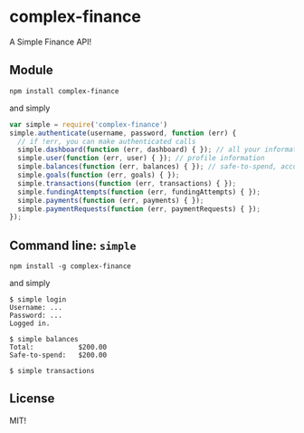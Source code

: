 # complex-finance

A Simple Finance API!

## Module

`npm install complex-finance`

and simply

```javascript
var simple = require('complex-finance')
simple.authenticate(username, password, function (err) {
  // if !err, you can make authenticated calls
  simple.dashboard(function (err, dashboard) { }); // all your information
  simple.user(function (err, user) { }); // profile information
  simple.balances(function (err, balances) { }); // safe-to-spend, account balance, etc.
  simple.goals(function (err, goals) { });
  simple.transactions(function (err, transactions) { });
  simple.fundingAttempts(function (err, fundingAttempts) { });
  simple.payments(function (err, payments) { });
  simple.paymentRequests(function (err, paymentRequests) { });
});
```

## Command line: `simple`

`npm install -g complex-finance`

and simply

```
$ simple login
Username: ...
Password: ...
Logged in.

$ simple balances
Total:           $200.00
Safe-to-spend:   $200.00

$ simple transactions

```

## License

MIT!